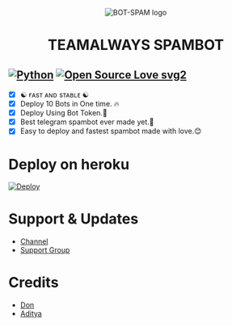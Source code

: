 <p align="center">
  <img src="https://telegra.ph/file/3b7daecab4d814cb18b71.jpg" alt="BOT-SPAM logo">
</p>
<h1 align="center">
  <b>TEAMALWAYS SPAMBOT</b>
</h1>

[![Python](https://img.shields.io/badge/Python-v3.9.7-blue)](https://www.python.org/)
[![Open Source Love svg2](https://badges.frapsoft.com/os/v2/open-source.svg?v=103)](https://github.com/don1900/TeamAlwaysSpam)   
----
 
- [x] ☯︎ ғᴀsᴛ ᴀɴᴅ sᴛᴀʙʟᴇ ☯︎
- [x] Deploy 10 Bots in One time. 🔥
- [x] Deploy Using Bot Token.🥳
- [x] Best telegram spambot ever made yet.🎉
- [x] Easy to deploy and fastest spambot made with love.😊

# Deploy on heroku

[![Deploy](https://www.herokucdn.com/deploy/button.svg)](https://heroku.com/deploy?template=https://github.com/Legendary-Aditya-xD/VampireXspaM)


# Support & Updates
* [Channel](https://t.me/Team_Always)
* [Support Group](https://t.me/TheFriends_Zone)

# Credits
* [Don](https://github.com/don1900)
* [Aditya](https://github.com/Legendary-Aditya-xD)

